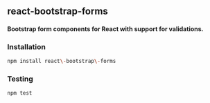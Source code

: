 ## react\-bootstrap\-forms
#### Bootstrap form components for React with support for validations.

### Installation
```bash
npm install react\-bootstrap\-forms
```

### Testing
```bash
npm test
```